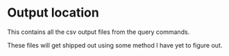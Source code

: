 # Output location

This contains all the csv output files from the query commands.

These files will get shipped out using some method I have yet to figure out.